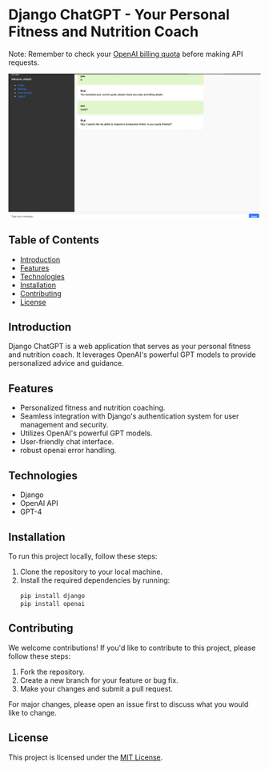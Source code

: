 # Django ChatGPT - Your Personal Fitness and Nutrition Coach
Note: Remember to check your [OpenAI billing quota](https://openai.com/billing) before making API requests.
 

![Screenshot](https://github.com/chibbss/Django-ChatGPT-clone/blob/main/Screenshot%202023-09-21%20at%2018.19.25.png)


## Table of Contents
- [Introduction](#introduction)
- [Features](#features)
- [Technologies](#technologies)
- [Installation](#installation)
- [Contributing](#contributing)
- [License](#license)

## Introduction

Django ChatGPT is a web application that serves as your personal fitness and nutrition coach. It leverages OpenAI's powerful GPT models to provide personalized advice and guidance.

## Features

- Personalized fitness and nutrition coaching.
- Seamless integration with Django's authentication system for user management and security.
- Utilizes OpenAI's powerful GPT models.
- User-friendly chat interface.
- robust openai error handling.


## Technologies

- Django
- OpenAI API
- GPT-4

## Installation

To run this project locally, follow these steps:

1. Clone the repository to your local machine.
2. Install the required dependencies by running:
   ```
   pip install django
   pip install openai
   ```



## Contributing

We welcome contributions! If you'd like to contribute to this project, please follow these steps:

1. Fork the repository.
2. Create a new branch for your feature or bug fix.
3. Make your changes and submit a pull request.

For major changes, please open an issue first to discuss what you would like to change.

## License

This project is licensed under the [MIT License](LICENSE).
